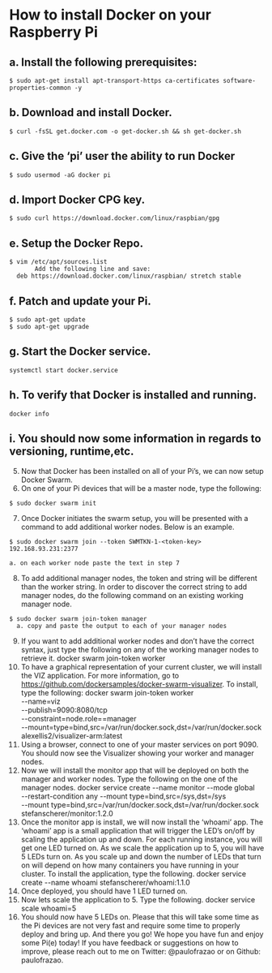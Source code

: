 # How to install Docker on your Raspberry Pi


## a. Install the following prerequisites:
  ```
  $ sudo apt-get install apt-transport-https ca-certificates software-properties-common -y
  ```
## b. Download and install Docker.
  ```
  $ curl -fsSL get.docker.com -o get-docker.sh && sh get-docker.sh
  ```
  
## c. Give the ‘pi’ user the ability to run Docker
  ```
  $ sudo usermod -aG docker pi
  ```
## d. Import Docker CPG key.
  ```
  $ sudo curl https://download.docker.com/linux/raspbian/gpg
  ```
## e. Setup the Docker Repo.
  ```
  $ vim /etc/apt/sources.list
         Add the following line and save:   
    deb https://download.docker.com/linux/raspbian/ stretch stable
  ```  
  
## f. Patch and update your Pi.
  ```
  $ sudo apt-get update
  $ sudo apt-get upgrade
  ```
## g. Start the Docker service.
  ```
  systemctl start docker.service
  ```
  
## h. To verify that Docker is installed and running.
  ```
  docker info
  ```
## i. You should now some information in regards to versioning, runtime,etc.
5. Now that Docker has been installed on all of your Pi’s, we can now setup Docker Swarm.
6. On one of your Pi devices that will be a master node, type the following:
  ```
  $ sudo docker swarm init
  ```
7. Once Docker initiates the swarm setup, you will be presented with a command to add additional worker nodes. 
  Below is an example.
  ```
  $ sudo docker swarm join --token SWMTKN-1-<token-key> 192.168.93.231:2377
  ```
    a. on each worker node paste the text in step 7 
8. To add additional manager nodes, the token and string will be different than the worker string. 
  In order to discover the correct string to add manager nodes, 
  do the following command on an existing working manager node. 
  ```
  $ sudo docker swarm join-token manager
    a. copy and paste the output to each of your manager nodes
  ```
9. If you want to add additional worker nodes and don’t have the correct syntax, just type the following on any of the working manager nodes to retrieve it.
docker swarm join-token worker
10. To have a graphical representation of your current cluster, we will install the VIZ application. For more information, go to https://github.com/dockersamples/docker-swarm-visualizer. To install, type the following:
docker swarm join-token worker \
--name=viz \
--publish=9090:8080/tcp \
--constraint=node.role==manager \
--mount=type=bind,src=/var/run/docker.sock,dst=/var/run/docker.sock \
alexellis2/visualizer-arm:latest
11. Using a browser, connect to one of your master services on port 9090. You should now see the Visualizer showing your worker and manager nodes.
12. Now we will install the monitor app that will be deployed on both the manager and worker nodes. Type the following on the one of the manager nodes.
docker service create --name monitor --mode global \
--restart-condition any --mount type=bind,src=/sys,dst=/sys \
--mount type=bind,src=/var/run/docker.sock,dst=/var/run/docker.sock \
stefanscherer/monitor:1.2.0
13. Once the monitor app is install, we will now install the ‘whoami’ app. The ‘whoami’ app is a small application that will trigger the LED’s on/off by scaling the application up and down. For each running instance, you will get one LED turned on. As we scale the application up to 5, you will have 5 LEDs turn on. As you scale up and down the number of LEDs that turn on will depend on how many containers you have running in your cluster. To install the application, type the following.
docker service create --name whoami stefanscherer/whoami:1.1.0
14. Once deployed, you should have 1 LED turned on.
15. Now lets scale the application to 5. Type the following.
docker service scale whoami=5
16. You should now have 5 LEDs on. Please that this will take some time as the Pi devices are not very fast and require some time to properly deploy and bring up.
And there you go! We hope you have fun and enjoy some Pi(e) today! If you have feedback or suggestions on how to improve, please reach out to me on Twitter: @paulofrazao or on Github: paulofrazao.
